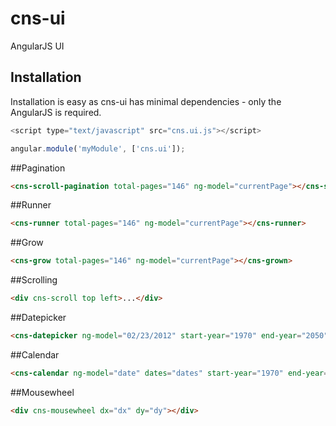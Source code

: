 # cns-ui
AngularJS UI

## Installation
Installation is easy as cns-ui has minimal dependencies - only the AngularJS is required.

```javascript
<script type="text/javascript" src="cns.ui.js"></script>
```

```javascript
angular.module('myModule', ['cns.ui']);
```

##Pagination

```html
<cns-scroll-pagination total-pages="146" ng-model="currentPage"></cns-scroll-pagination>
```

##Runner

```html
<cns-runner total-pages="146" ng-model="currentPage"></cns-runner>
```

##Grow

```html
<cns-grow total-pages="146" ng-model="currentPage"></cns-grown>
```

##Scrolling
```html
<div cns-scroll top left>...</div>
```

##Datepicker
```html
<cns-datepicker ng-model="02/23/2012" start-year="1970" end-year="2050"></cns-datepicker>
```

##Calendar
```html
<cns-calendar ng-model="date" dates="dates" start-year="1970" end-year="2050""></cns-calendar>
```

##Mousewheel
```html
<div cns-mousewheel dx="dx" dy="dy"></div>
```
